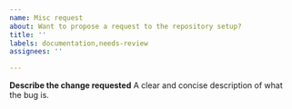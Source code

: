 ```yaml
---
name: Misc request
about: Want to propose a request to the repository setup?
title: ''
labels: documentation,needs-review 
assignees: ''

---
```


**Describe the change requested**
A clear and concise description of what the bug is.
